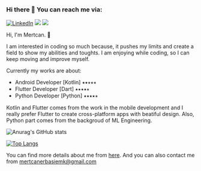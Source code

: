 ### Hi there 👋 You can reach me via:

[![LinkedIn](https://img.shields.io/badge/linkedin-%230077B5.svg?&style=for-the-badge&logo=linkedin&logoColor=white)](https://www.linkedin.com/in/mertcan-erbaşi-46a554108/)
<a href="mailto:mertcanerbasiemk@gmail.com?"><img src="https://img.shields.io/badge/gmail-%23DD0031.svg?&style=for-the-badge&logo=gmail&logoColor=white"/></a>
<a href="mailto:https://mercoski.github.io/en"><img src="https://img.shields.io/badge/web-%23DD0031.svg?&style=for-the-badge&logo=webflow&logoColor=blue"/></a>



Hi, I'm Mertcan. 👋


I am interested in coding so much because, it pushes my limits and create a field to show my abilities and toughts. I am enjoying while coding, so I can keep 
moving and improve myself.

Currently my works are about:

  - Android Developer [Kotlin] ⭑⭑⭒⭒⭒
  - Flutter Developer [Dart] ⭑⭑⭑⭑⭒
  - Python Developer [Python] ⭑⭑⭑⭑⭒

Kotlin and Flutter comes from the work in the mobile development and I really prefer Flutter to create cross-platform apps with beatiful design. Also, Python part comes from the backgroud of ML Engineering.



![Anurag's GitHub stats](https://github-readme-stats.vercel.app/api?username=mercoski&hide=issues,stars&show_icons=true&include_all_commits=true&theme=radical)
  
  
  
[![Top Langs](https://github-readme-stats.vercel.app/api/top-langs/?username=mercoski&langs_count=3&theme=radical)](https://github.com/anuraghazra/github-readme-stats)


You can find more details about me from [here](https://mercoski.github.io/en). And you can also contact me from mertcanerbasiemk@gmail.com
